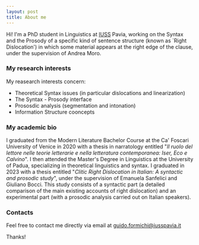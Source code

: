 ```yaml
---
layout: post
title: About me
---
```


Hi! I'm a PhD student in Linguistics at [IUSS](https://www.iusspavia.it/it/rubrica/guido-formichi) Pavia, working on the Syntax and the Prosody of a specific kind of sentence structure (known as `Right Dislocation') in which some material appears at the right edge of the clause, under the supervision of Andrea Moro.

### My research interests

My reasearch interests concern:

* Theoretical Syntax issues (in particular dislocations and linearization)
* The Syntax - Prosody interface
* Prososdic analysis (segmentation and intonation)
* Information Structure cooncepts

### My academic bio

I graduated from the Modern Literature Bachelor Course at the Ca' Foscari University of Venice in 2020 with a thesis in narratology entitled "*Il ruolo del lettore nelle teorie letterarie e nella letteratura contemporanea: Iser, Eco e Calvino*". I then attended the Master's Degree in Linguistics at the University of Padua, specializing in theoretical linguistics and syntax. I graduated in 2023 with a thesis entitled "*Clitic Right Dislocation in Italian: A syntactic and prosodic study*", under the supervision of Emanuela Sanfelici and Giuliano Bocci. This study consists of a syntactic part (a detailed comparison of the main existing accounts of right dislocation) and an experimental part (with a prosodic analysis carried out on Italian speakers).

### Contacts

Feel free to contact me directly via email at guido.formichi@iusspavia.it

Thanks!
